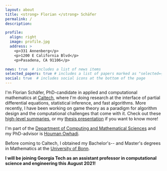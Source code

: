 ```yaml
---
layout: about
title: <strong> Florian </strong> Schäfer 
permalink: /
description: 

profile:
  align: right
  image: profile.jpg
  address: >
    <p>331 Annenberg</p>
    <p>1200 E California Blvd</p>
    <p>Pasadena, CA 91106</p>

news: true  # includes a list of news items
selected_papers: true # includes a list of papers marked as "selected={true}"
social: true  # includes social icons at the bottom of the page
---
```



I'm Florian Schäfer, PhD-candidate in applied and computational
mathematics at [Caltech](http://www.caltech.edu/), where I'm doing research
at the interface of partial differential equations, statistical inference,
and fast algorithms.
More recently, I have been working on game theory as a paradigm for algorithm design and the computational challenges that come with it.
Check out these [high-level summaries](/projects/), or my [thesis presentation](https://youtu.be/Ph1pAv92WBQ) if you want to know more!

I'm part of the [Department of Computing and Mathematical Sciences](http://www.cms.caltech.edu/)
and my PhD-advisor is [Houman Owhadi](http://users.cms.caltech.edu/~owhadi/index.htm).

Before coming to Caltech, I obtained my Bachelor's-- and Master's degrees 
in Mathematics at the [University of Bonn](https://www.mathematics.uni-bonn.de/).

<strong> I will be joining Georgia Tech as an assistant professor in computational science and engineering this August 2021! </strong>